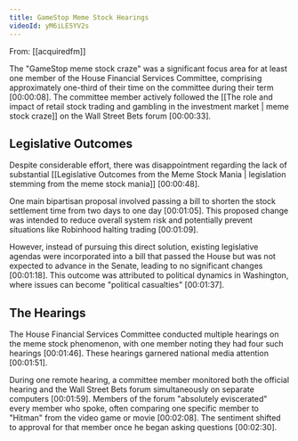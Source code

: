 ```yaml
---
title: GameStop Meme Stock Hearings
videoId: yM6iLE5YV2s
---
```


From: [[acquiredfm]] <br/> 

The "GameStop meme stock craze" was a significant focus area for at least one member of the House Financial Services Committee, comprising approximately one-third of their time on the committee during their term <a class="yt-timestamp" data-t="00:00:08">[00:00:08]</a>. The committee member actively followed the [[The role and impact of retail stock trading and gambling in the investment market | meme stock craze]] on the Wall Street Bets forum <a class="yt-timestamp" data-t="00:00:33">[00:00:33]</a>.

## Legislative Outcomes

Despite considerable effort, there was disappointment regarding the lack of substantial [[Legislative Outcomes from the Meme Stock Mania | legislation stemming from the meme stock mania]] <a class="yt-timestamp" data-t="00:00:48">[00:00:48]</a>.

One main bipartisan proposal involved passing a bill to shorten the stock settlement time from two days to one day <a class="yt-timestamp" data-t="00:01:05">[00:01:05]</a>. This proposed change was intended to reduce overall system risk and potentially prevent situations like Robinhood halting trading <a class="yt-timestamp" data-t="00:01:09">[00:01:09]</a>.

However, instead of pursuing this direct solution, existing legislative agendas were incorporated into a bill that passed the House but was not expected to advance in the Senate, leading to no significant changes <a class="yt-timestamp" data-t="00:01:18">[00:01:18]</a>. This outcome was attributed to political dynamics in Washington, where issues can become "political casualties" <a class="yt-timestamp" data-t="00:01:37">[00:01:37]</a>.

## The Hearings

The House Financial Services Committee conducted multiple hearings on the meme stock phenomenon, with one member noting they had four such hearings <a class="yt-timestamp" data-t="00:01:46">[00:01:46]</a>. These hearings garnered national media attention <a class="yt-timestamp" data-t="00:01:51">[00:01:51]</a>.

During one remote hearing, a committee member monitored both the official hearing and the Wall Street Bets forum simultaneously on separate computers <a class="yt-timestamp" data-t="00:01:59">[00:01:59]</a>. Members of the forum "absolutely eviscerated" every member who spoke, often comparing one specific member to "Hitman" from the video game or movie <a class="yt-timestamp" data-t="00:02:08">[00:02:08]</a>. The sentiment shifted to approval for that member once he began asking questions <a class="yt-timestamp" data-t="00:02:30">[00:02:30]</a>.